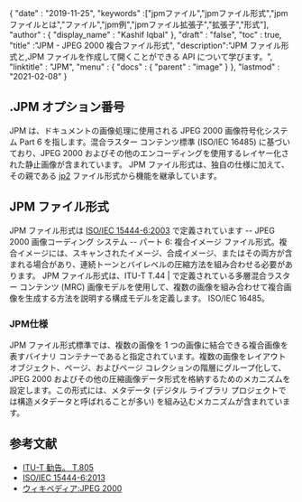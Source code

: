 {
  "date" : "2019-11-25",
  "keywords" :["jpmファイル","jpmファイル形式","jpmファイルとは","ファイル","jpm例","jpmファイル拡張子","拡張子","形式"],
  "author" : {
    "display_name" : "Kashif Iqbal"
},
  "draft" : "false",
  "toc" : true,
  "title" :"JPM - JPEG 2000 複合ファイル形式",
  "description":"JPM ファイル形式と,JPM ファイルを作成して開くことができる API について学びます。",
  "linktitle" : "JPM",
  "menu" : {
    "docs" : {
      "parent" : "image"
}
},
  "lastmod" : "2021-02-08"
}

## .JPM オプション番号

JPM は、ドキュメントの画像処理に使用される JPEG 2000 画像符号化システム Part 6 を指します。混合ラスター コンテンツ標準 (ISO/IEC 16485) に基づいており、JPEG 2000 およびその他のエンコーディングを使用するレイヤー化された静止画像が含まれています。 JPM ファイル形式は、独自の仕様に加えて、その親である [jp2](/image/jp2/) ファイル形式から機能を継承しています。

## JPM ファイル形式

JPM ファイル形式は [ISO/IEC 15444-6:2003](http://www.iso.org/iso/home/store/catalogue_ics/catalogue_detail_ics.htm?csnumber=61124) で定義されています -- JPEG 2000 画像コーディング システム -- パート 6: 複合イメージ ファイル形式。複合イメージには、スキャンされたイメージ、合成イメージ、またはその両方が含まれる場合があり、連続トーンとバイレベルの圧縮方法を組み合わせる必要があります。 JPM ファイル形式は、ITU-T T.44 | で定義されている多層混合ラスター コンテンツ (MRC) 画像モデルを使用して、複数の画像を組み合わせて複合画像を生成する方法を説明する構成モデルを定義します。 ISO/IEC 16485。

### JPM仕様
JPM ファイル形式標準では、複数の画像を 1 つの画像に結合できる複合画像を表すバイナリ コンテナーであると指定されています。複数の画像をレイアウト オブジェクト、ページ、およびページ コレクションの階層にグループ化して、JPEG 2000 およびその他の圧縮画像データ形式を格納するためのメカニズムを設定します。この形式には、メタデータ (デジタル ライブラリ プロジェクトでは構造メタデータと呼ばれることが多い) を組み込むメカニズムが含まれています。

## 参考文献

* [ITU-T 勧告。 T.805](http://www.itu.int/rec/T-REC-T.805/en)
* [ISO/IEC 15444-6:2013](http://www.iso.org/iso/home/store/catalogue_ics/catalogue_detail_ics.htm?csnumber=61124)
* [ウィキペディア:JPEG 2000](https://en.wikipedia.org/wiki/JPEG_2000)

